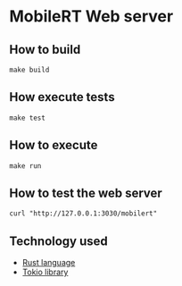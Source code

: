 # MobileRT Web server

## How to build

`make build`

## How execute tests

`make test`

## How to execute

`make run`

## How to test the web server

`curl "http://127.0.0.1:3030/mobilert"`

## Technology used

- [Rust language](https://www.rust-lang.org/)
- [Tokio library](https://tokio.rs/)
